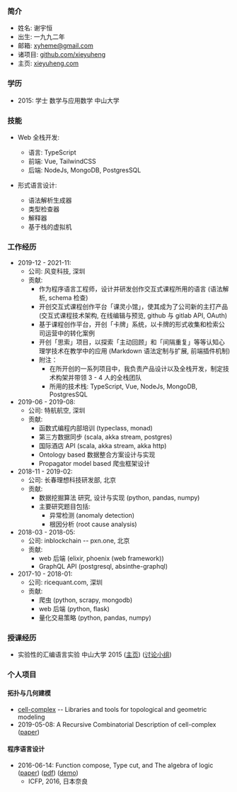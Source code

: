 ### 简介

- 姓名: 谢宇恒
- 出生: 一九九二年
- 邮箱: xyheme@gmail.com
- 诸项目: [github.com/xieyuheng](https://github.com/xieyuheng)
- 主页: [xieyuheng.com](https://xieyuheng.com)

### 学历

- 2015: 学士 数学与应用数学 中山大学

### 技能

- Web 全栈开发:
  - 语言: TypeScript
  - 前端: Vue, TailwindCSS
  - 后端: NodeJs, MongoDB, PostgresSQL

- 形式语言设计:
  - 语法解析生成器
  - 类型检查器
  - 解释器
  - 基于栈的虚拟机

### 工作经历

- 2019-12 - 2021-11:
  - 公司: 风变科技, 深圳
  - 贡献:
    - 作为程序语言工程师，设计并研发创作交互式课程所用的语言 (语法解析, schema 检查)
    - 开创交互式课程创作平台「课灵小馆」，使其成为了公司新的主打产品 (交互式课程技术架构, 在线编辑与预览, github 与 gitlab API, OAuth)
    - 基于课程创作平台，开创「卡牌」系统，以卡牌的形式收集和检索公司运营中的转化案例
    - 开创「思索」项目，以探索「主动回顾」和「间隔重复」等等认知心理学技术在教学中的应用 (Markdown 语法定制与扩展, 前端插件机制)
    - 附注：
      - 在所开创的一系列项目中，我负责产品设计以及全栈开发，制定技术构架并带领 3 - 4 人的全栈团队
      - 所用的技术栈: TypeScript, Vue, NodeJs, MongoDB, PostgresSQL
- 2019-06 - 2019-08:
  - 公司: 特航航空, 深圳
  - 贡献:
    - 函数式编程内部培训 (typeclass, monad)
    - 第三方数据同步 (scala, akka stream, postgres)
    - 国际酒店 API (scala, akka stream, akka http)
    - Ontology based 数据整合方案设计与实现
    - Propagator model based 爬虫框架设计
- 2018-11 - 2019-02:
  - 公司: 长春理想科技研发部, 北京
  - 贡献:
    - 数据挖掘算法 研究, 设计与实现 (python, pandas, numpy) <br>
    - 主要研究题目包括:
      - 异常检测 (anomaly detection)
      - 根因分析 (root cause analysis)
- 2018-03 - 2018-05:
  - 公司: inblockchain -- pxn.one, 北京
  - 贡献:
    - web 后端 (elixir, phoenix (web framework))
    - GraphQL API (postgresql, absinthe-graphql)
- 2017-10 - 2018-01:
  - 公司: ricequant.com, 深圳
  - 贡献:
    - 爬虫 (python, scrapy, mongodb)
    - web 后端 (python, flask)
    - 量化交易策略 (python, pandas, numpy)

### 授课经历

- 实验性的汇编语言实验 中山大学 2015
  ([主页](http://the-little-language-designer.github.io/cicada-nymph/course/contents.html))
  ([讨论小组](https://github.com/the-little-language-designer))

### 个人项目

#### 拓扑与几何建模

- [cell-complex](https://github.com/xieyuheng/cell-complex) -- Libraries and tools for topological and geometric modeling
- 2019-05-08: A Recursive Combinatorial Description of cell-complex
  ([paper](http://inner-universe.surge.sh/paper/a-recursive-combinatorial-description-of-cell-complex))

#### 程序语言设计

- 2016-06-14: Function compose, Type cut, and The algebra of logic
  ([paper](https://xieyuheng.github.io/writing/function-compose-type-cut.html))
  ([pdf](http://xieyuheng.github.io/paper/function-compose-type-cut.pdf))
  ([demo](https://xieyuheng.github.io/writing/function-compose-type-cut--demo))
  - ICFP, 2016, 日本奈良

